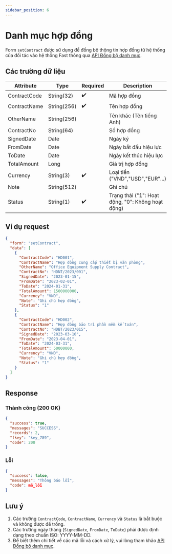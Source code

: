 ```yaml
---
sidebar_position: 6
---
```


# Danh mục hợp đồng

Form `setContract` được sử dụng để đồng bộ thông tin hợp đồng từ hệ thống của đối tác vào hệ thống Fast thông qua [API Đồng bộ danh mục](../sync-data).

## Các trường dữ liệu

| Attribute     | Type        | Required | Description          |
|---------------|-------------|----------|----------------------|
| ContractCode  | String(32)  | ✔️       | Mã hợp đồng          |
| ContractName  | String(256) | ✔️       | Tên hợp đồng         |
| OtherName     | String(256) |          | Tên khác (Tên tiếng Anh) |
| ContractNo    | String(64)  |          | Số hợp đồng          |
| SignedDate    | Date        |          | Ngày ký              |
| FromDate      | Date        |          | Ngày bắt đầu hiệu lực |
| ToDate        | Date        |          | Ngày kết thúc hiệu lực |
| TotalAmount   | Long        |          | Giá trị hợp đồng     |
| Currency      | String(3)   | ✔️       | Loại tiền ("VND","USD","EUR"...) |
| Note          | String(512) |          | Ghi chú |
| Status        | String(1)   | ✔️       | Trạng thái ("1": Hoạt động, "0": Không hoạt động) |

## Ví dụ request

```json
{
  "form": "setContract",
  "data": [
    {
      "ContractCode": "HD001",
      "ContractName": "Hợp đồng cung cấp thiết bị văn phòng",
      "OtherName": "Office Equipment Supply Contract",
      "ContractNo": "HDNT/2023/001",
      "SignedDate": "2023-01-15",
      "FromDate": "2023-02-01",
      "ToDate": "2024-01-31",
      "TotalAmount": 1500000000,
      "Currency": "VND",
      "Note": "Ghi chú hợp đồng",
      "Status": "1"
    },
    {
      "ContractCode": "HD002",
      "ContractName": "Hợp đồng bảo trì phần mềm kế toán",
      "ContractNo": "HDBT/2023/015",
      "SignedDate": "2023-03-10",
      "FromDate": "2023-04-01",
      "ToDate": "2024-03-31",
      "TotalAmount": 50000000,
      "Currency": "VND",
      "Note": "Ghi chú hợp đồng",
      "Status": "1"
    }
  ]
}
```

## Response

### Thành công (200 OK)

```json
{
  "success": true,
  "messages": "SUCCESS",
  "records": 2,
  "fkey": "key_789",
  "code": 200
}
```

### Lỗi

```json
{
  "success": false,
  "messages": "Thông báo lỗi",
  "code": mã_lỗi
}
```

## Lưu ý

1. Các trường `ContractCode`, `ContractName`, `Currency` và `Status` là bắt buộc và không được để trống.
2. Các trường ngày tháng (`SignedDate`, `FromDate`, `ToDate`) phải được định dạng theo chuẩn ISO: YYYY-MM-DD.
3. Để biết thêm chi tiết về các mã lỗi và cách xử lý, vui lòng tham khảo [API Đồng bộ danh mục](../sync-data).